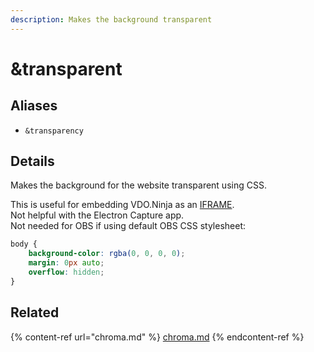```yaml
---
description: Makes the background transparent
---
```


# \&transparent

## Aliases

* `&transparency`

## Details

Makes the background for the website transparent using CSS.

This is useful for embedding VDO.Ninja as an [IFRAME](https://developer.mozilla.org/en-US/docs/Web/HTML/Element/iframe).\
Not helpful with the Electron Capture app.\
Not needed for OBS if using default OBS CSS stylesheet:

```css
body {
    background-color: rgba(0, 0, 0, 0);
    margin: 0px auto;
    overflow: hidden;
}
```

## Related

{% content-ref url="chroma.md" %}
[chroma.md](chroma.md)
{% endcontent-ref %}
